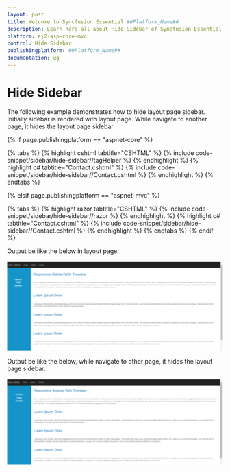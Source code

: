 ```yaml
---
layout: post
title: Welcome to Syncfusion Essential ##Platform_Name##
description: Learn here all about Hide Sidebar of Syncfusion Essential ##Platform_Name## widgets based on HTML5 and jQuery.
platform: ej2-asp-core-mvc
control: Hide Sidebar
publishingplatform: ##Platform_Name##
documentation: ug
---
```



# Hide Sidebar

The following example demonstrates how to hide layout page sidebar. Initially sidebar is rendered with layout page. While navigate to another page, it hides the layout page sidebar.

{% if page.publishingplatform == "aspnet-core" %}

{% tabs %}
{% highlight cshtml tabtitle="CSHTML" %}
{% include code-snippet/sidebar/hide-sidebar//tagHelper %}
{% endhighlight %}
{% highlight c# tabtitle="Contact.cshtml" %}
{% include code-snippet/sidebar/hide-sidebar//Contact.cshtml %}
{% endhighlight %}
{% endtabs %}

{% elsif page.publishingplatform == "aspnet-mvc" %}

{% tabs %}
{% highlight razor tabtitle="CSHTML" %}
{% include code-snippet/sidebar/hide-sidebar//razor %}
{% endhighlight %}
{% highlight c# tabtitle="Contact.cshtml" %}
{% include code-snippet/sidebar/hide-sidebar//Contact.cshtml %}
{% endhighlight %}
{% endtabs %}
{% endif %}



Output be like the below in layout page.

![Sidebar Sample](../images/hide_sidebar.png)

Output be like the below, while navigate to other page, it hides the layout page sidebar.

![Sidebar Sample](../images/hide_sidebar1.png)
